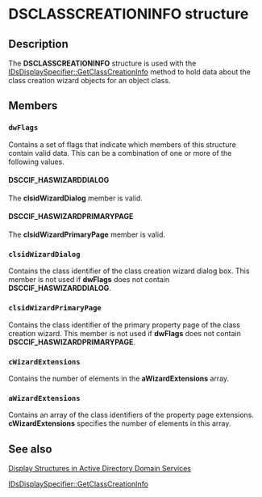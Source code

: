 # DSCLASSCREATIONINFO structure

## Description

The **DSCLASSCREATIONINFO** structure is used with the [IDsDisplaySpecifier::GetClassCreationInfo](https://learn.microsoft.com/windows/desktop/api/dsclient/nf-dsclient-idsdisplayspecifier-getclasscreationinfo) method to hold data about the class creation wizard objects for an object class.

## Members

### `dwFlags`

Contains a set of flags that indicate which members of this structure contain valid data. This can be a combination of one or more of the following values.

#### DSCCIF_HASWIZARDDIALOG

The **clsidWizardDialog** member is valid.

#### DSCCIF_HASWIZARDPRIMARYPAGE

The **clsidWizardPrimaryPage** member is valid.

### `clsidWizardDialog`

Contains the class identifier of the class creation wizard dialog box. This member is not used if **dwFlags** does not contain **DSCCIF_HASWIZARDDIALOG**.

### `clsidWizardPrimaryPage`

Contains the class identifier of the primary property page of the class creation wizard. This member is not used if **dwFlags** does not contain **DSCCIF_HASWIZARDPRIMARYPAGE**.

### `cWizardExtensions`

Contains the number of elements in the **aWizardExtensions** array.

### `aWizardExtensions`

Contains an array of the class identifiers of the property page extensions. **cWizardExtensions** specifies the number of elements in this array.

## See also

[Display Structures in Active Directory Domain Services](https://learn.microsoft.com/windows/desktop/AD/display-structures-in-active-directory-domain-services)

[IDsDisplaySpecifier::GetClassCreationInfo](https://learn.microsoft.com/windows/desktop/api/dsclient/nf-dsclient-idsdisplayspecifier-getclasscreationinfo)